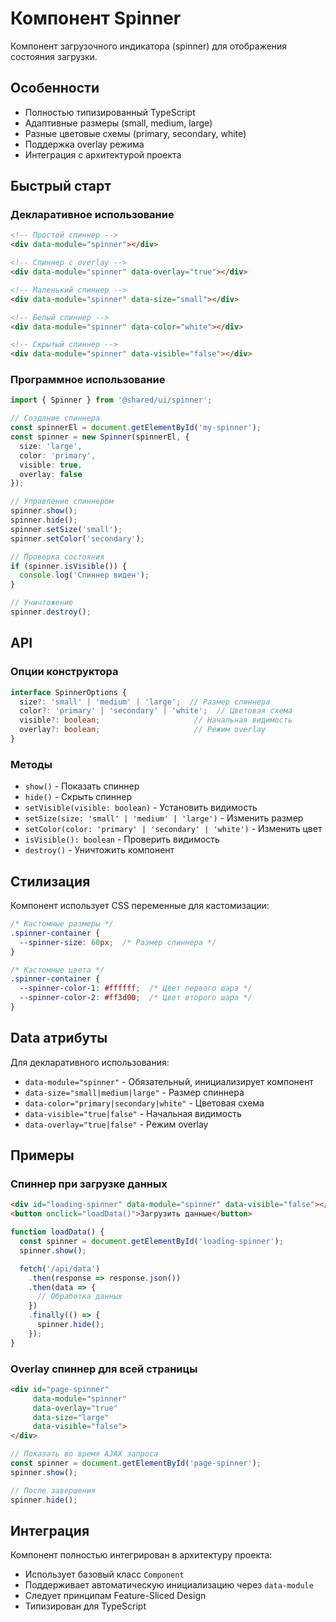 # Компонент Spinner

Компонент загрузочного индикатора (spinner) для отображения состояния загрузки.

## Особенности

- Полностью типизированный TypeScript
- Адаптивные размеры (small, medium, large)
- Разные цветовые схемы (primary, secondary, white)
- Поддержка overlay режима
- Интеграция с архитектурой проекта

## Быстрый старт

### Декларативное использование

```html
<!-- Простой спиннер -->
<div data-module="spinner"></div>

<!-- Спиннер с overlay -->
<div data-module="spinner" data-overlay="true"></div>

<!-- Маленький спиннер -->
<div data-module="spinner" data-size="small"></div>

<!-- Белый спиннер -->
<div data-module="spinner" data-color="white"></div>

<!-- Скрытый спиннер -->
<div data-module="spinner" data-visible="false"></div>
```

### Программное использование

```typescript
import { Spinner } from '@shared/ui/spinner';

// Создание спиннера
const spinnerEl = document.getElementById('my-spinner');
const spinner = new Spinner(spinnerEl, {
  size: 'large',
  color: 'primary',
  visible: true,
  overlay: false
});

// Управление спиннером
spinner.show();
spinner.hide();
spinner.setSize('small');
spinner.setColor('secondary');

// Проверка состояния
if (spinner.isVisible()) {
  console.log('Спиннер виден');
}

// Уничтожение
spinner.destroy();
```

## API

### Опции конструктора

```typescript
interface SpinnerOptions {
  size?: 'small' | 'medium' | 'large';  // Размер спиннера
  color?: 'primary' | 'secondary' | 'white';  // Цветовая схема
  visible?: boolean;                     // Начальная видимость
  overlay?: boolean;                     // Режим overlay
}
```

### Методы

- `show()` - Показать спиннер
- `hide()` - Скрыть спиннер
- `setVisible(visible: boolean)` - Установить видимость
- `setSize(size: 'small' | 'medium' | 'large')` - Изменить размер
- `setColor(color: 'primary' | 'secondary' | 'white')` - Изменить цвет
- `isVisible(): boolean` - Проверить видимость
- `destroy()` - Уничтожить компонент

## Стилизация

Компонент использует CSS переменные для кастомизации:

```css
/* Кастомные размеры */
.spinner-container {
  --spinner-size: 60px;  /* Размер спиннера */
}

/* Кастомные цвета */
.spinner-container {
  --spinner-color-1: #ffffff;  /* Цвет первого шара */
  --spinner-color-2: #ff3d00;  /* Цвет второго шара */
}
```

## Data атрибуты

Для декларативного использования:

- `data-module="spinner"` - Обязательный, инициализирует компонент
- `data-size="small|medium|large"` - Размер спиннера
- `data-color="primary|secondary|white"` - Цветовая схема
- `data-visible="true|false"` - Начальная видимость
- `data-overlay="true|false"` - Режим overlay

## Примеры

### Спиннер при загрузке данных

```html
<div id="loading-spinner" data-module="spinner" data-visible="false"></div>
<button onclick="loadData()">Загрузить данные</button>
```

```javascript
function loadData() {
  const spinner = document.getElementById('loading-spinner');
  spinner.show();

  fetch('/api/data')
    .then(response => response.json())
    .then(data => {
      // Обработка данных
    })
    .finally(() => {
      spinner.hide();
    });
}
```

### Overlay спиннер для всей страницы

```html
<div id="page-spinner"
     data-module="spinner"
     data-overlay="true"
     data-size="large"
     data-visible="false">
</div>
```

```javascript
// Показать во время AJAX запроса
const spinner = document.getElementById('page-spinner');
spinner.show();

// После завершения
spinner.hide();
```

## Интеграция

Компонент полностью интегрирован в архитектуру проекта:

- Использует базовый класс `Component`
- Поддерживает автоматическую инициализацию через `data-module`
- Следует принципам Feature-Sliced Design
- Типизирован для TypeScript
